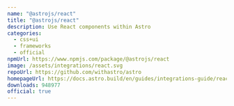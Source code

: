 ```yaml
---
name: "@astrojs/react"
title: "@astrojs/react"
description: Use React components within Astro
categories:
  - css+ui
  - frameworks
  - official
npmUrl: https://www.npmjs.com/package/@astrojs/react
image: /assets/integrations/react.svg
repoUrl: https://github.com/withastro/astro
homepageUrl: https://docs.astro.build/en/guides/integrations-guide/react/
downloads: 948977
official: true
---
```

